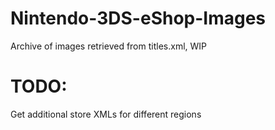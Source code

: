 # Nintendo-3DS-eShop-Images
Archive of images retrieved from titles.xml, WIP
# TODO:
Get additional store XMLs for different regions
